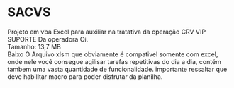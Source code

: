 # SACVS
Projeto em vba Excel para auxiliar na tratativa da operação CRV VIP SUPORTE Da operadora Oi. <br/>
Tamanho: 13,7 MB <br/>
Baixo O Arquivo xlsm que obviamente é compativel somente com excel, onde nele você consegue agilisar tarefas repetitivas do dia a dia, contém tambem uma vasta quantidade de funcionalidade. importante ressaltar que deve habilitar macro para poder disfrutar da planilha. <br/>



